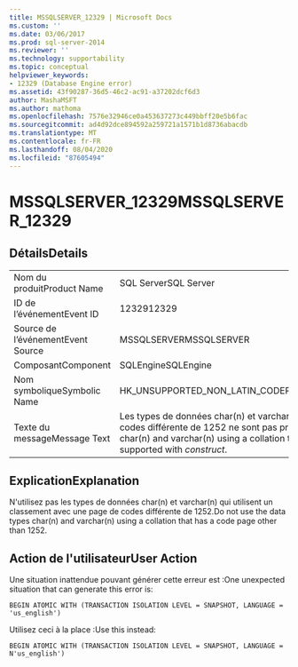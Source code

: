 ```yaml
---
title: MSSQLSERVER_12329 | Microsoft Docs
ms.custom: ''
ms.date: 03/06/2017
ms.prod: sql-server-2014
ms.reviewer: ''
ms.technology: supportability
ms.topic: conceptual
helpviewer_keywords:
- 12329 (Database Engine error)
ms.assetid: 43f90287-36d5-46c2-ac91-a37202dcf6d3
author: MashaMSFT
ms.author: mathoma
ms.openlocfilehash: 7576e32946ce0a453637273c449bbff20e5b6fac
ms.sourcegitcommit: ad4d92dce894592a259721a1571b1d8736abacdb
ms.translationtype: MT
ms.contentlocale: fr-FR
ms.lasthandoff: 08/04/2020
ms.locfileid: "87605494"
---
```

# <a name="mssqlserver_12329"></a><span data-ttu-id="adece-102">MSSQLSERVER_12329</span><span class="sxs-lookup"><span data-stu-id="adece-102">MSSQLSERVER_12329</span></span>
    
## <a name="details"></a><span data-ttu-id="adece-103">Détails</span><span class="sxs-lookup"><span data-stu-id="adece-103">Details</span></span>  
  
|||  
|-|-|  
|<span data-ttu-id="adece-104">Nom du produit</span><span class="sxs-lookup"><span data-stu-id="adece-104">Product Name</span></span>|<span data-ttu-id="adece-105">SQL Server</span><span class="sxs-lookup"><span data-stu-id="adece-105">SQL Server</span></span>|  
|<span data-ttu-id="adece-106">ID de l’événement</span><span class="sxs-lookup"><span data-stu-id="adece-106">Event ID</span></span>|<span data-ttu-id="adece-107">12329</span><span class="sxs-lookup"><span data-stu-id="adece-107">12329</span></span>|  
|<span data-ttu-id="adece-108">Source de l’événement</span><span class="sxs-lookup"><span data-stu-id="adece-108">Event Source</span></span>|<span data-ttu-id="adece-109">MSSQLSERVER</span><span class="sxs-lookup"><span data-stu-id="adece-109">MSSQLSERVER</span></span>|  
|<span data-ttu-id="adece-110">Composant</span><span class="sxs-lookup"><span data-stu-id="adece-110">Component</span></span>|<span data-ttu-id="adece-111">SQLEngine</span><span class="sxs-lookup"><span data-stu-id="adece-111">SQLEngine</span></span>|  
|<span data-ttu-id="adece-112">Nom symbolique</span><span class="sxs-lookup"><span data-stu-id="adece-112">Symbolic Name</span></span>|<span data-ttu-id="adece-113">HK_UNSUPPORTED_NON_LATIN_CODEPAGE</span><span class="sxs-lookup"><span data-stu-id="adece-113">HK_UNSUPPORTED_NON_LATIN_CODEPAGE</span></span>|  
|<span data-ttu-id="adece-114">Texte du message</span><span class="sxs-lookup"><span data-stu-id="adece-114">Message Text</span></span>|<span data-ttu-id="adece-115">Les types de données char(n) et varchar(n) qui utilisent un classement avec une page de codes différente de 1252 ne sont pas pris en charge par *construction*.</span><span class="sxs-lookup"><span data-stu-id="adece-115">The data types char(n) and varchar(n) using a collation that has a code page other than 1252 are not supported with  *construct*.</span></span>|  
  
## <a name="explanation"></a><span data-ttu-id="adece-116">Explication</span><span class="sxs-lookup"><span data-stu-id="adece-116">Explanation</span></span>  
 <span data-ttu-id="adece-117">N'utilisez pas les types de données char(n) et varchar(n) qui utilisent un classement avec une page de codes différente de 1252.</span><span class="sxs-lookup"><span data-stu-id="adece-117">Do not use the data types char(n) and varchar(n) using a collation that has a code page other than 1252.</span></span>  
  
## <a name="user-action"></a><span data-ttu-id="adece-118">Action de l'utilisateur</span><span class="sxs-lookup"><span data-stu-id="adece-118">User Action</span></span>  
 <span data-ttu-id="adece-119">Une situation inattendue pouvant générer cette erreur est :</span><span class="sxs-lookup"><span data-stu-id="adece-119">One unexpected situation that can generate this error is:</span></span>  
  
```  
BEGIN ATOMIC WITH (TRANSACTION ISOLATION LEVEL = SNAPSHOT, LANGUAGE = 'us_english')  
```  
  
 <span data-ttu-id="adece-120">Utilisez ceci à la place :</span><span class="sxs-lookup"><span data-stu-id="adece-120">Use this instead:</span></span>  
  
```  
BEGIN ATOMIC WITH (TRANSACTION ISOLATION LEVEL = SNAPSHOT, LANGUAGE = N'us_english')  
```  
  
  
